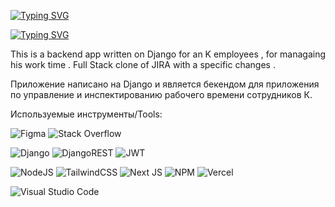 [![Typing SVG](https://readme-typing-svg.demolab.com?font=Fira+Code&pause=1000&color=22F775&random=true&width=435&lines=Backend+for+a+JIRA+clone+application)](https://git.io/typing-svg)

[![Typing SVG](https://readme-typing-svg.demolab.com?font=Fira+Code&pause=1000&color=85F78F&random=true&width=435&lines=%D0%91%D1%8D%D0%BA%D0%B5%D0%BD%D0%B4+%D0%B4%D0%BB%D1%8F+%D0%BA%D0%BB%D0%BE%D0%BD%D0%B0+JIRA)](https://git.io/typing-svg)

This is a backend app written on Django for an K employees , for managaing his work time .
Full Stack clone of JIRA with a specific changes . 

 Приложение написано  на Django и является бекендом для приложения по управление и инспектированию  рабочего времени сотрудников К.

 Используемые инструменты/Tools:
 
![Figma](https://img.shields.io/badge/figma-%23F24E1E.svg?style=for-the-badge&logo=figma&logoColor=white)   ![Stack Overflow](https://img.shields.io/badge/-Stackoverflow-FE7A16?style=for-the-badge&logo=stack-overflow&logoColor=white)

![Django](https://img.shields.io/badge/django-%23092E20.svg?style=for-the-badge&logo=django&logoColor=white) ![DjangoREST](https://img.shields.io/badge/DJANGO-REST-ff1709?style=for-the-badge&logo=django&logoColor=white&color=ff1709&labelColor=gray) ![JWT](https://img.shields.io/badge/JWT-black?style=for-the-badge&logo=JSON%20web%20tokens) 

![NodeJS](https://img.shields.io/badge/node.js-6DA55F?style=for-the-badge&logo=node.js&logoColor=white) ![TailwindCSS](https://img.shields.io/badge/tailwindcss-%2338B2AC.svg?style=for-the-badge&logo=tailwind-css&logoColor=white) ![Next JS](https://img.shields.io/badge/Next-black?style=for-the-badge&logo=next.js&logoColor=white) ![NPM](https://img.shields.io/badge/NPM-%23CB3837.svg?style=for-the-badge&logo=npm&logoColor=white) ![Vercel](https://img.shields.io/badge/vercel-%23000000.svg?style=for-the-badge&logo=vercel&logoColor=white)

![Visual Studio Code](https://img.shields.io/badge/Visual%20Studio%20Code-0078d7.svg?style=for-the-badge&logo=visual-studio-code&logoColor=white)


